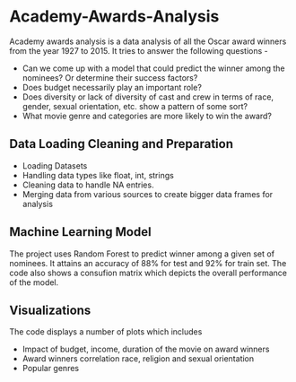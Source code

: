 # Academy-Awards-Analysis

Academy awards analysis is a data analysis of all the Oscar award winners from the year 1927 to 2015. It tries to answer the following questions -
* Can we come up with a model that could predict the winner among the nominees? Or determine their success factors? 
* Does budget necessarily play an important role?
* Does diversity or lack of diversity of cast and crew in terms of race, gender, sexual orientation, etc. show a pattern of some sort?
* What movie genre and categories are more likely to win the award?

 
## Data Loading Cleaning and Preparation
  * Loading Datasets
  * Handling data types like float, int, strings
  * Cleaning data to handle NA entries.
  * Merging data from various sources to create bigger data frames for analysis

## Machine Learning Model
The project uses Random Forest to predict winner among a given set of nominees. It attains an accuracy of 88% for test and 92% for train set. The code also shows a consufion matrix which depicts the overall performance of the model.

## Visualizations
The code displays a number of plots which includes 
* Impact of budget, income, duration of the movie on award winners
* Award winners correlation race, religion and sexual orientation
* Popular genres
